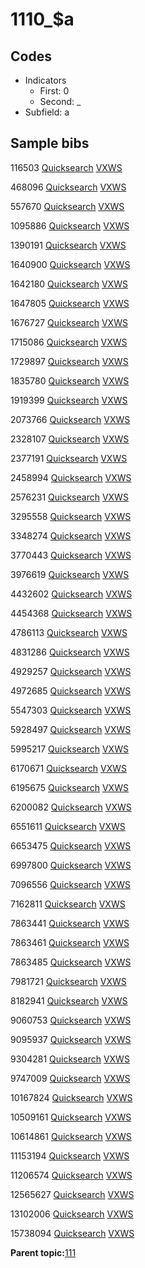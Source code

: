 # 1110\_$a

## Codes

-   Indicators
    -   First: 0
    -   Second: \_
-   Subfield: a

## Sample bibs

116503 [Quicksearch](https://search.library.yale.edu/catalog/116503) [VXWS](http://prodorbis.library.yale.edu:7014/vxws/GetHoldingsService?bibId=116503)

468096 [Quicksearch](https://search.library.yale.edu/catalog/468096) [VXWS](http://prodorbis.library.yale.edu:7014/vxws/GetHoldingsService?bibId=468096)

557670 [Quicksearch](https://search.library.yale.edu/catalog/557670) [VXWS](http://prodorbis.library.yale.edu:7014/vxws/GetHoldingsService?bibId=557670)

1095886 [Quicksearch](https://search.library.yale.edu/catalog/1095886) [VXWS](http://prodorbis.library.yale.edu:7014/vxws/GetHoldingsService?bibId=1095886)

1390191 [Quicksearch](https://search.library.yale.edu/catalog/1390191) [VXWS](http://prodorbis.library.yale.edu:7014/vxws/GetHoldingsService?bibId=1390191)

1640900 [Quicksearch](https://search.library.yale.edu/catalog/1640900) [VXWS](http://prodorbis.library.yale.edu:7014/vxws/GetHoldingsService?bibId=1640900)

1642180 [Quicksearch](https://search.library.yale.edu/catalog/1642180) [VXWS](http://prodorbis.library.yale.edu:7014/vxws/GetHoldingsService?bibId=1642180)

1647805 [Quicksearch](https://search.library.yale.edu/catalog/1647805) [VXWS](http://prodorbis.library.yale.edu:7014/vxws/GetHoldingsService?bibId=1647805)

1676727 [Quicksearch](https://search.library.yale.edu/catalog/1676727) [VXWS](http://prodorbis.library.yale.edu:7014/vxws/GetHoldingsService?bibId=1676727)

1715086 [Quicksearch](https://search.library.yale.edu/catalog/1715086) [VXWS](http://prodorbis.library.yale.edu:7014/vxws/GetHoldingsService?bibId=1715086)

1729897 [Quicksearch](https://search.library.yale.edu/catalog/1729897) [VXWS](http://prodorbis.library.yale.edu:7014/vxws/GetHoldingsService?bibId=1729897)

1835780 [Quicksearch](https://search.library.yale.edu/catalog/1835780) [VXWS](http://prodorbis.library.yale.edu:7014/vxws/GetHoldingsService?bibId=1835780)

1919399 [Quicksearch](https://search.library.yale.edu/catalog/1919399) [VXWS](http://prodorbis.library.yale.edu:7014/vxws/GetHoldingsService?bibId=1919399)

2073766 [Quicksearch](https://search.library.yale.edu/catalog/2073766) [VXWS](http://prodorbis.library.yale.edu:7014/vxws/GetHoldingsService?bibId=2073766)

2328107 [Quicksearch](https://search.library.yale.edu/catalog/2328107) [VXWS](http://prodorbis.library.yale.edu:7014/vxws/GetHoldingsService?bibId=2328107)

2377191 [Quicksearch](https://search.library.yale.edu/catalog/2377191) [VXWS](http://prodorbis.library.yale.edu:7014/vxws/GetHoldingsService?bibId=2377191)

2458994 [Quicksearch](https://search.library.yale.edu/catalog/2458994) [VXWS](http://prodorbis.library.yale.edu:7014/vxws/GetHoldingsService?bibId=2458994)

2576231 [Quicksearch](https://search.library.yale.edu/catalog/2576231) [VXWS](http://prodorbis.library.yale.edu:7014/vxws/GetHoldingsService?bibId=2576231)

3295558 [Quicksearch](https://search.library.yale.edu/catalog/3295558) [VXWS](http://prodorbis.library.yale.edu:7014/vxws/GetHoldingsService?bibId=3295558)

3348274 [Quicksearch](https://search.library.yale.edu/catalog/3348274) [VXWS](http://prodorbis.library.yale.edu:7014/vxws/GetHoldingsService?bibId=3348274)

3770443 [Quicksearch](https://search.library.yale.edu/catalog/3770443) [VXWS](http://prodorbis.library.yale.edu:7014/vxws/GetHoldingsService?bibId=3770443)

3976619 [Quicksearch](https://search.library.yale.edu/catalog/3976619) [VXWS](http://prodorbis.library.yale.edu:7014/vxws/GetHoldingsService?bibId=3976619)

4432602 [Quicksearch](https://search.library.yale.edu/catalog/4432602) [VXWS](http://prodorbis.library.yale.edu:7014/vxws/GetHoldingsService?bibId=4432602)

4454368 [Quicksearch](https://search.library.yale.edu/catalog/4454368) [VXWS](http://prodorbis.library.yale.edu:7014/vxws/GetHoldingsService?bibId=4454368)

4786113 [Quicksearch](https://search.library.yale.edu/catalog/4786113) [VXWS](http://prodorbis.library.yale.edu:7014/vxws/GetHoldingsService?bibId=4786113)

4831286 [Quicksearch](https://search.library.yale.edu/catalog/4831286) [VXWS](http://prodorbis.library.yale.edu:7014/vxws/GetHoldingsService?bibId=4831286)

4929257 [Quicksearch](https://search.library.yale.edu/catalog/4929257) [VXWS](http://prodorbis.library.yale.edu:7014/vxws/GetHoldingsService?bibId=4929257)

4972685 [Quicksearch](https://search.library.yale.edu/catalog/4972685) [VXWS](http://prodorbis.library.yale.edu:7014/vxws/GetHoldingsService?bibId=4972685)

5547303 [Quicksearch](https://search.library.yale.edu/catalog/5547303) [VXWS](http://prodorbis.library.yale.edu:7014/vxws/GetHoldingsService?bibId=5547303)

5928497 [Quicksearch](https://search.library.yale.edu/catalog/5928497) [VXWS](http://prodorbis.library.yale.edu:7014/vxws/GetHoldingsService?bibId=5928497)

5995217 [Quicksearch](https://search.library.yale.edu/catalog/5995217) [VXWS](http://prodorbis.library.yale.edu:7014/vxws/GetHoldingsService?bibId=5995217)

6170671 [Quicksearch](https://search.library.yale.edu/catalog/6170671) [VXWS](http://prodorbis.library.yale.edu:7014/vxws/GetHoldingsService?bibId=6170671)

6195675 [Quicksearch](https://search.library.yale.edu/catalog/6195675) [VXWS](http://prodorbis.library.yale.edu:7014/vxws/GetHoldingsService?bibId=6195675)

6200082 [Quicksearch](https://search.library.yale.edu/catalog/6200082) [VXWS](http://prodorbis.library.yale.edu:7014/vxws/GetHoldingsService?bibId=6200082)

6551611 [Quicksearch](https://search.library.yale.edu/catalog/6551611) [VXWS](http://prodorbis.library.yale.edu:7014/vxws/GetHoldingsService?bibId=6551611)

6653475 [Quicksearch](https://search.library.yale.edu/catalog/6653475) [VXWS](http://prodorbis.library.yale.edu:7014/vxws/GetHoldingsService?bibId=6653475)

6997800 [Quicksearch](https://search.library.yale.edu/catalog/6997800) [VXWS](http://prodorbis.library.yale.edu:7014/vxws/GetHoldingsService?bibId=6997800)

7096556 [Quicksearch](https://search.library.yale.edu/catalog/7096556) [VXWS](http://prodorbis.library.yale.edu:7014/vxws/GetHoldingsService?bibId=7096556)

7162811 [Quicksearch](https://search.library.yale.edu/catalog/7162811) [VXWS](http://prodorbis.library.yale.edu:7014/vxws/GetHoldingsService?bibId=7162811)

7863441 [Quicksearch](https://search.library.yale.edu/catalog/7863441) [VXWS](http://prodorbis.library.yale.edu:7014/vxws/GetHoldingsService?bibId=7863441)

7863461 [Quicksearch](https://search.library.yale.edu/catalog/7863461) [VXWS](http://prodorbis.library.yale.edu:7014/vxws/GetHoldingsService?bibId=7863461)

7863485 [Quicksearch](https://search.library.yale.edu/catalog/7863485) [VXWS](http://prodorbis.library.yale.edu:7014/vxws/GetHoldingsService?bibId=7863485)

7981721 [Quicksearch](https://search.library.yale.edu/catalog/7981721) [VXWS](http://prodorbis.library.yale.edu:7014/vxws/GetHoldingsService?bibId=7981721)

8182941 [Quicksearch](https://search.library.yale.edu/catalog/8182941) [VXWS](http://prodorbis.library.yale.edu:7014/vxws/GetHoldingsService?bibId=8182941)

9060753 [Quicksearch](https://search.library.yale.edu/catalog/9060753) [VXWS](http://prodorbis.library.yale.edu:7014/vxws/GetHoldingsService?bibId=9060753)

9095937 [Quicksearch](https://search.library.yale.edu/catalog/9095937) [VXWS](http://prodorbis.library.yale.edu:7014/vxws/GetHoldingsService?bibId=9095937)

9304281 [Quicksearch](https://search.library.yale.edu/catalog/9304281) [VXWS](http://prodorbis.library.yale.edu:7014/vxws/GetHoldingsService?bibId=9304281)

9747009 [Quicksearch](https://search.library.yale.edu/catalog/9747009) [VXWS](http://prodorbis.library.yale.edu:7014/vxws/GetHoldingsService?bibId=9747009)

10167824 [Quicksearch](https://search.library.yale.edu/catalog/10167824) [VXWS](http://prodorbis.library.yale.edu:7014/vxws/GetHoldingsService?bibId=10167824)

10509161 [Quicksearch](https://search.library.yale.edu/catalog/10509161) [VXWS](http://prodorbis.library.yale.edu:7014/vxws/GetHoldingsService?bibId=10509161)

10614861 [Quicksearch](https://search.library.yale.edu/catalog/10614861) [VXWS](http://prodorbis.library.yale.edu:7014/vxws/GetHoldingsService?bibId=10614861)

11153194 [Quicksearch](https://search.library.yale.edu/catalog/11153194) [VXWS](http://prodorbis.library.yale.edu:7014/vxws/GetHoldingsService?bibId=11153194)

11206574 [Quicksearch](https://search.library.yale.edu/catalog/11206574) [VXWS](http://prodorbis.library.yale.edu:7014/vxws/GetHoldingsService?bibId=11206574)

12565627 [Quicksearch](https://search.library.yale.edu/catalog/12565627) [VXWS](http://prodorbis.library.yale.edu:7014/vxws/GetHoldingsService?bibId=12565627)

13102006 [Quicksearch](https://search.library.yale.edu/catalog/13102006) [VXWS](http://prodorbis.library.yale.edu:7014/vxws/GetHoldingsService?bibId=13102006)

15738094 [Quicksearch](https://search.library.yale.edu/catalog/15738094) [VXWS](http://prodorbis.library.yale.edu:7014/vxws/GetHoldingsService?bibId=15738094)

**Parent topic:**[111](../../tags/111/111.md)


